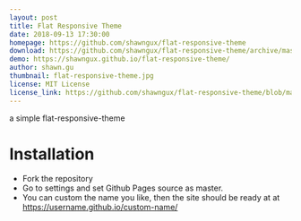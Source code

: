 ```yaml
---
layout: post
title: Flat Responsive Theme
date: 2018-09-13 17:30:00
homepage: https://github.com/shawngux/flat-responsive-theme
download: https://github.com/shawngux/flat-responsive-theme/archive/master.zip
demo: https://shawngux.github.io/flat-responsive-theme/
author: shawn.gu
thumbnail: flat-responsive-theme.jpg
license: MIT License
license_link: https://github.com/shawngux/flat-responsive-theme/blob/master/LICENSE
---
```


a simple flat-responsive-theme

# Installation

- Fork the repository
- Go to settings and set Github Pages source as master.
- You can custom the name you like, then the site should be ready at at https://username.github.io/custom-name/